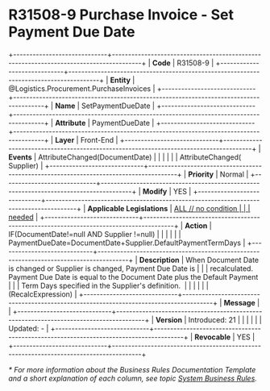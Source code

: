 ﻿---
erp.type: front-end-business-rule
erp.entity: Logistics.Procurement.PurchaseInvoices
---

# R31508-9 Purchase Invoice - Set Payment Due Date
+-----------------------------+---------------------------------------------------------------------------------------+
| **Code**                    | R31508-9                                                                              |
+-----------------------------+---------------------------------------------------------------------------------------+
| **Entity**                  | @Logistics.Procurement.PurchaseInvoices                                               |
+-----------------------------+---------------------------------------------------------------------------------------+
| **Name**                    | SetPaymentDueDate                                                                     |
+-----------------------------+---------------------------------------------------------------------------------------+
| **Attribute**               | PaymentDueDate                                                                        |
+-----------------------------+---------------------------------------------------------------------------------------+
| **Layer**                   | Front-End                                                                             |
+-----------------------------+---------------------------------------------------------------------------------------+
| **Events**                  | AttributeChanged(DocumentDate)                                                        |
|                             |                                                                                       |
|                             | AttributeChanged( Supplier)                                                           |
+-----------------------------+---------------------------------------------------------------------------------------+
| **Priority**                | Normal                                                                                |
+-----------------------------+---------------------------------------------------------------------------------------+
| **Modify**                  | YES                                                                                   |
+-----------------------------+---------------------------------------------------------------------------------------+
| **Applicable Legislations** | [ALL // no condition                                                                  |
|                             | needed](xref:applicable-legislations)                                                 |
+-----------------------------+---------------------------------------------------------------------------------------+
| **Action**                  | IF(DocumentDate!=null AND Supplier !=null)                                            |
|                             |                                                                                       |
|                             | PaymentDueDate=DocumentDate+Supplier.DefaultPaymentTermDays                           |
+-----------------------------+---------------------------------------------------------------------------------------+
| **Description**             | When Document Date is changed or Supplier is changed, Payment Due Date is             |
|                             | recalculated. Payment Due Date is equal to the Document Date plus the Default Payment |
|                             | Term Days specified in the Supplier\'s definition.                                    |
|                             |                                                                                       |
|                             | (RecalcExpression)                                                                    |
+-----------------------------+---------------------------------------------------------------------------------------+
| **Message**                 |                                                                                       |
+-----------------------------+---------------------------------------------------------------------------------------+
| **Version**                 | Introduced: 21                                                                        |
|                             |                                                                                       |
|                             | Updated: -                                                                            |
+-----------------------------+---------------------------------------------------------------------------------------+
| **Revocable**               | YES                                                                                   |
+-----------------------------+---------------------------------------------------------------------------------------+

*\* For more information about the Business Rules Documentation Template and a short explanation of each column, see
topic [System Business Rules](../templates/template-description-system-business-rules.md).*
